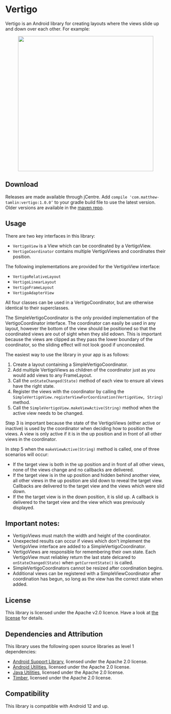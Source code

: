 # Vertigo
Vertigo is an Android library for creating layouts where the views slide up and down over each other. For example:

<div style="text-align:center"><img src="https://raw.githubusercontent.com/MatthewTamlin/Vertigo/master/artwork/example.gif" width="425"/></div>

## Download
Releases are made available through jCentre. Add `compile 'com.matthew-tamlin:vertigo:1.0.0’` to your gradle build file to use the latest version. Older versions are available in the [maven repo](https://bintray.com/matthewtamlin/maven/Vertigo).

## Usage 
There are two key interfaces in this library:
- `VertigoView` is a View which can be coordinated by a VertigoView.
- `VertigoCoordinator` contains multiple VertigoViews and coordinates their position.

The following implementations are provided for the VertigoView interface:
- `VertigoRelativeLayout` 
- `VertigoLinearLayout`
- `VertigoFrameLayout`
- `VertigoAdapterView`

All four classes can be used in a VertigoCoordinator, but are otherwise identical to their superclasses.

The SimpleVertigoCoordinator is the only provided implementation of the VertigoCoordinator interface. The coordinator can easily be used in any layout, however the bottom of the view should be positioned so that the coordinated views are out of sight when they slid edown. This is important because the views are clipped as they pass the lower boundary of the coordinator, so the sliding effect will not look good if unconcealed.

The easiest way to use the library in your app is as follows:
  1. Create a layout containing a SimpleVertigoCoordinator.  
  2. Add multiple VertigoViews as children of the coordinator just as you would add views to any FrameLayout.
  3. Call the `onStateChanged(State)` method of each view to ensure all views have the right state.
  4. Register the views with the coordinator by calling the `SimpleVertigoView.registerViewForCoordination(VertigoView, String)` method.
  5. Call the `SimpleVertigoView.makeViewActive(String)` method when the active view needs to be changed.
  
Step 3 is important because the state of the VertigoViews (either active or inactive) is used by the coordinator when deciding how to position the views. A view is only active if it is in the up position and in front of all other views in the coordinator.

In step 5 when the `makeViewActive(String)` method is called, one of three scenarios will occur:
- If the target view is both in the up position and in front of all other views, none of the views change and no callbacks are delivered.
- If the target view is in the up position and hidden behind another view, all other views in the up position are slid down to reveal the target view. Callbacks are delivered to the target view and the views which were slid down.
- If the the target view is in the down position, it is slid up. A callback is delivered to the target view and the view which was previously displayed.

## Important notes:
- VertigoViews must match the width and height of the coordinator.
- Unexpected results can occur if views which don't implement the VertigoView interface are added to a SimpleVertigoCoordinator.
- VertigoViews are responsible for remembering their own state. Each VertigoView must reliabley return the last state delcared to `onStateChanged(State)` when `getCurrentState()` is called.
- SimpleVertigoCoordinators cannot be resized after coordination begins.
- Additional views can be registered with a SimpleViewCoordinator after coordination has begun, so long as the view has the correct state when added.

## License
This library is licensed under the Apache v2.0 licence. Have a look at [the license](LICENSE) for details.

## Dependencies and Attribution
This library uses the following open source libraries as level 1 dependencies:
- [Android Support Library](https://developer.android.com/topic/libraries/support-library/index.html), licensed under the Apache 2.0 license.
- [Android Utilities](https://github.com/MatthewTamlin/AndroidUtilities), licensed under the Apache 2.0 license.
- [Java Utilities](https://github.com/MatthewTamlin/JavaUtilities), licensed under the Apache 2.0 license.
- [Timber](https://github.com/JakeWharton/timber), licensed under the Apache 2.0 license.

## Compatibility
This library is compatible with Android 12 and up.
